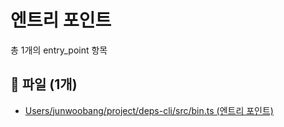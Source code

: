 # 엔트리 포인트

총 1개의 entry_point 항목

## 📁 파일 (1개)

- [Users/junwoobang/project/deps-cli/src/bin.ts (엔트리 포인트)](files/file_42470246_1a567668650684c5.md)

